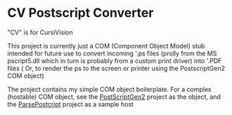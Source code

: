 # CV Postscript Converter

"CV" is for CursiVision

This project is currently just a COM (Component Object Model) stub intended for future use 
to convert incoming '.ps files (prolly from the MS pscript5.dll which in turn is probably from a custom print driver) 
into '.PDF files ( Or, to render the ps to the screen or printer using the PostscriptGen2 COM object)

The project contains my simple COM object boilerplate. For a complex (hostable) COM object, see the [PostScriptGen2](./PostScript) project as the object, and the [ParsePostcript](./ParsePostscript) project as a sample host
